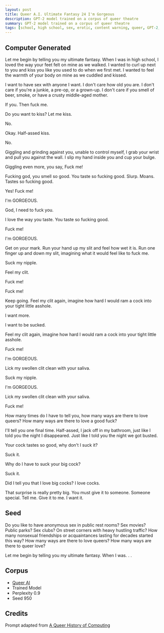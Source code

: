 ```yaml
---
layout: post
title: Queer A.I. Ultimate Fantasy 24 I'm Gorgeous
description: GPT-2 model trained on a corpus of queer theatre
summary: GPT-2 model trained on a corpus of queer theatre
tags: [school, high school, sex, erotic, content warning, queer, GPT-2, RunwayML]
---
```


## Computer Generated

Let me begin by telling you my ultimate fantasy. When I was in high school, I loved the way your feet felt on mine as we walked. I wanted to curl up next to you and kiss you like you used to do when we first met. I wanted to feel the warmth of your body on mine as we cuddled and kissed.

I want to have sex with anyone I want. I don't care how old you are. I don't care if you're a junkie, a pre-op, or a grown-up. I don't care if you smell of beer, smoke, or have a crusty middle-aged mother.

If you. Then fuck me.

Do you want to kiss? Let me kiss.

No.

Okay. Half-assed kiss.

No.

Giggling and grinding against you, unable to control myself, I grab your wrist and pull you against the wall. I slip my hand inside you and cup your bulge.

Giggling even more, you say, Fuck me!

Fucking god, you smell so good. You taste so fucking good. Slurp. Moans. Tastes so fucking good.

Yes! Fuck me!

I'm GORGEOUS.

God, I need to fuck you.

I love the way you taste. You taste so fucking good.

Fuck me!

I'm GORGEOUS.

Get on your mark. Run your hand up my slit and feel how wet it is. Run one finger up and down my slit, imagining what it would feel like to fuck me.

Suck my nipple.

Feel my clit.

Fuck me!

Fuck me!

Keep going. Feel my clit again, imagine how hard I would ram a cock into your tight little asshole.

I want more.

I want to be sucked.

Feel my clit again, imagine how hard I would ram a cock into your tight little asshole.

Fuck me!

I'm GORGEOUS.

Lick my swollen clit clean with your saliva.

Suck my nipple.

I'm GORGEOUS.

Lick my swollen clit clean with your saliva.

Fuck me!

How many times do I have to tell you, how many ways are there to love queers? How many ways are there to love a good fuck?

I'll tell you one final time. Half-assed, I jack off in my bathroom, just like I told you the night I disappeared. Just like I told you the night we got busted.

Your cock tastes so good, why don't I suck it?

Suck it.

Why do I have to suck your big cock?

Suck it.

Did I tell you that I love big cocks? I love cocks.

That surprise is really pretty big. You must give it to someone. Someone special. Tell me. Give it to me. I want it.

## Seed

Do you like to have anonymous sex in public rest rooms? Sex movies? Public parks? Sex clubs? On street corners with heavy hustling traffic? How many nonsexual friendships or acquaintances lasting for decades started this way? How many ways are there to love queers? How many ways are there to queer love?

Let me begin by telling you my ultimate fantasy. When I was. . .

## Corpus

- [Queer AI](/queerai)
- Trained Model
- Perplexity 0.9
- Seed 950

## Credits

Prompt adapted from [A Queer History of Computing](https://rhizome.org/editorial/2013/feb/19/queer-computing-1/)
